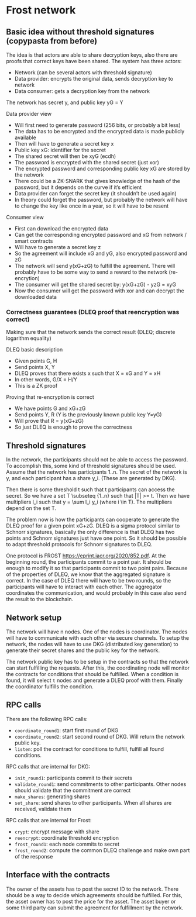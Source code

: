 # Frost network

## Basic idea without threshold signatures (copypasta from before)

The idea is that actors are able to share decryption keys, also there are proofs that
correct keys have been shared.
The system has three actors:

* Network (can be several actors with threshold signature)
* Data provider: encrypts the original data, sends decryption key to network
* Data consumer: gets a decryption key from the network

The network has secret y, and public key yG = Y

Data provider view

* Will first need to generate password (256 bits, or probably a bit less)
* The data has to be encrypted and the encrypted data is made publicly available
* Then will have to generate a secret key x
* Public key xG: identifier for the secret
* The shared secret will then be xyG (ecdh)
* The password is encrypted with the shared secret (just xor)
* The encrypted password and corresponding public key xG are stored by the network
* There could be a ZK-SNARK that gives knowledge of the hash of the password, but it depends on the curve if it’s efficient
* Data provider can forget the secret key (it shouldn’t be used again)
* In theory could forget the password, but probably the network will have to change the key like once in a year, so it will have to be resent

Consumer view

* First can download the encrypted data
* Can get the corresponding encrypted password and xG from network / smart contracts
* Will have to generate a secret key z
* So the agreement will include xG and yG, also encrypted password and zG
* The network will send y(xG+zG) to fulfill the agreement. There will probably have to be some way to send a reward to the network (re-encrytion)
* The consumer will get the shared secret by: y(xG+zG) - yzG = xyG
* Now the consumer will get the password with xor and can decrypt the downloaded data

### Correctness guarantees (DLEQ proof that reencryption was correct)

Making sure that the network sends the correct result (DLEQ; discrete logarithm equality)

DLEQ basic description

* Given points G, H
* Send points X, Y
* DLEQ proves that there exists x such that X = xG and Y = xH
* In other words, G/X = H/Y
* This is a ZK proof

Proving that re-encryption is correct

* We have points G and xG+zG
* Send points Y, R (Y is the previously known public key Y=yG)
* Will prove that R = y(xG+zG)
* So just DLEQ is enough to prove the correctness

## Threshold signatures

In the network, the participants should not be able to access the password.
To accomplish this, some kind of threshold signatures should be used.
Assume that the network has participants 1..n. The secret of the network is y,
and each participant has a share y_i. (These are generated by DKG).

Then there is some threshold t such that t participants can access the secret.
So we have a set T \subseteq {1..n} such that |T| >= t. Then we have multipliers
l_i such that y = \sum l_i y_i (where i \in T). The multipliers depend on the set T.

The problem now is how the participants can cooperate to generate the DLEQ proof for a given point xG+zG.
DLEQ is a sigma protocol similar to Schnorr signatures, basically the only difference is that DLEQ has two
points and Schnorr signatures just have one point. So it should be possible to adapt threshold protocols for Schnorr signatures to DLEQ.

One protocol is FROST <https://eprint.iacr.org/2020/852.pdf>. At the beginning round,
the participants commit to a point pair. It should be enough to modify it so that participants
commit to two point pairs. Because of the properties of DLEQ, we know that the aggregated
signature is correct. In the case of DLEQ there will have to be two rounds, so the participants will
have to interact with each other. The aggregator coordinates the communication, and would probably in this
case also send the result to the blockchain.

## Network setup

The network will have n nodes. One of the nodes is coordinator.
The nodes will have to communicate with each other via secure channels.
To setup the network, the nodes will have to use DKG (distributed key generation)
to generate their secret shares and the public key for the network.

The network public key has to be setup in the contracts so that the network can start
fulfilling the requests. After this, the coordinating node will monitor the contracts
for conditions that should be fulfilled. When a condition is found, it will select `t`
nodes and generate a DLEQ proof with them. Finally the coordinator fulfills the condition.

## RPC calls

There are the following RPC calls:

* `coordinate_round1`: start first round of DKG
* `coordinate_round2`: start second round of DKG. Will return the network public key.
* `listen`: poll the contract for conditions to fulfill, fulfill all found conditions.

RPC calls that are internal for DKG:

* `init_round1`: participants commit to their secrets
* `validate_round1`: send commitments to other participants. Other nodes should validate that the commitment are correct
* `make_shares`: generating shares
* `set_share`: send shares to other participants. When all shares are received, validate them

RPC calls that are internal for Frost:

* `crypt`: encrypt message with share
* `reencrypt`: coordinate threshold encryption
* `frost_round1`: each node commits to secret
* `frost_round2`: compute the common DLEQ challenge and make own part of the response

## Interface with the contracts

The owner of the assets has to post the secret ID to the network.
There should be a way to decide which agreements should be fulfilled.
For this, the asset owner has to post the price for the asset.
The asset buyer or some third party can submit the agreement for fulfillment by
the network.
